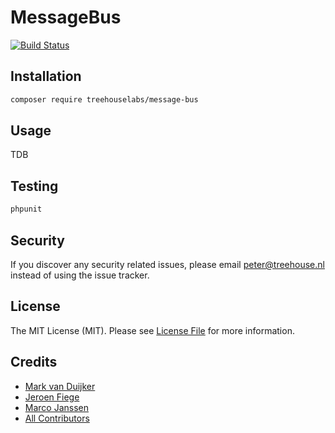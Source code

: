 MessageBus
==========

[![Build Status][ico-travis]][link-travis]

## Installation

```sh
composer require treehouselabs/message-bus
```

## Usage

TDB

## Testing

``` bash
phpunit
```

## Security

If you discover any security related issues, please email peter@treehouse.nl instead of using the issue tracker.


## License

The MIT License (MIT). Please see [License File](LICENSE.md) for more information.


## Credits

- [Mark van Duijker][link-mark]
- [Jeroen Fiege][link-jeroen]
- [Marco Janssen][link-marco]
- [All Contributors][link-contributors]

[ico-travis]: https://img.shields.io/travis/treehouselabs/message-bus/master.svg?style=flat-square

[link-travis]: https://travis-ci.org/treehouselabs/message-bus
[link-mark]: https://github.com/mvanduijker
[link-jeroen]: https://github.com/fieg
[link-marco]: https://github.com/marcojanssen
[link-contributors]: ../../contributors
